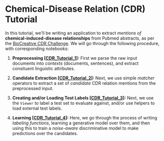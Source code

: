 # Chemical-Disease Relation (CDR) Tutorial

In this tutorial, we'll be writing an application to extract *mentions of*
**chemical-induced-disease relationships** from Pubmed abstracts, as per the 
[BioCreative CDR Challenge](http://www.biocreative.org/resources/corpora/biocreative-v-cdr-corpus/).
We will go through the following procedure, with corresponding notebooks:

1. **Preprocessing [[CDR_Tutorial_1](CDR_Tutorial_1.ipynb)]:** First we parse the raw input documents into
_contexts_ (documents, sentences), and extract consituent linguistic attributes.

2. **Candidate Extraction [[CDR_Tutorial_2](CDR_Tutorial_2.ipynb)]:** Next, we use simple _matcher_ operators
to extract a set of _candidate_ CDR relation mentions from the preprocessed input.

3. **Creating and/or Loading Test Labels [[CDR_Tutorial_3](CDR_Tutorial_3.ipynb)]:** Next, we use the `Viewer`
to label a test set to evaluate against, and/or use helpers to load external test labels.

4. **Learning [[CDR_Tutorial_4](CDR_Tutorial_4.ipynb)]:** Here, we go through the process of writing _labeling
functions_, learning a generative model over them, and then using this to train a _noise-aware_ discriminative
model to make predictions over the candidates.
